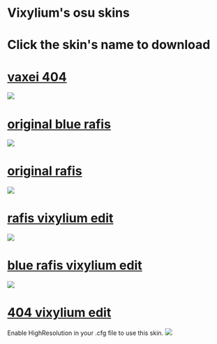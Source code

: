 # Vixylium's osu skins

# Click the skin's name to download

# [vaxei 404](https://skins.osuck.net/index.php?newsid=272)
![](https://skins.osuck.net/uploads/posts/2018-11/1541395297_screenshot993.jpg)

# [original blue rafis](https://skins.osuck.net/index.php?newsid=164)
![](https://skins.osuck.net/uploads/posts/2018-09/1537866734_gwd7ahb.jpg)

# [original rafis](https://skins.osuck.net/index.php?newsid=166)
![](https://osuskins.net/screenshots/ekynLzX.jpg)

# [rafis vixylium edit](https://drive.google.com/open?id=1_sPLmSPRDXh_VCvmkW0qk4JVP-G_oUas)
![](https://osu.ppy.sh/ss/14902825/b310)

# [blue rafis vixylium edit](https://drive.google.com/file/d/1_5mKYD44grZrjPULaYT6zbpm7R2Qpb-F/view?usp=sharing)
![](https://osu.ppy.sh/ss/14902824/7202)

# [404 vixylium edit](https://drive.google.com/open?id=1GwOKQfJxOI7-rjvashZJRHdP3_kVkdQ9)
Enable HighResolution in your .cfg file to use this skin.
![](https://osu.ppy.sh/ss/14902497/9f24)
